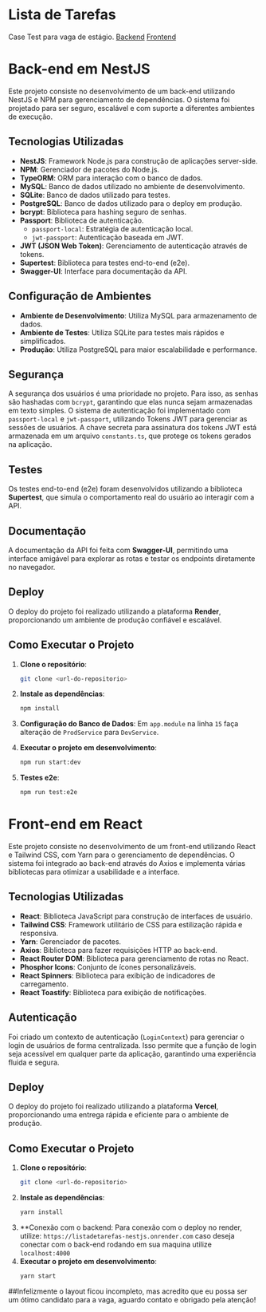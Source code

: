 # Lista de Tarefas
Case Test para vaga de estágio.
[Backend](https://github.com/LucasSrSilva/listadetarefas-nestjs)
[Frontend](https://github.com/LucasSrSilva/listadetarefas-react)


# Back-end em NestJS

Este projeto consiste no desenvolvimento de um back-end utilizando NestJS e NPM para gerenciamento de dependências. O sistema foi projetado para ser seguro, escalável e com suporte a diferentes ambientes de execução.

## Tecnologias Utilizadas

- **NestJS**: Framework Node.js para construção de aplicações server-side.
- **NPM**: Gerenciador de pacotes do Node.js.
- **TypeORM**: ORM para interação com o banco de dados.
- **MySQL**: Banco de dados utilizado no ambiente de desenvolvimento.
- **SQLite**: Banco de dados utilizado para testes.
- **PostgreSQL**: Banco de dados utilizado para o deploy em produção.
- **bcrypt**: Biblioteca para hashing seguro de senhas.
- **Passport**: Biblioteca de autenticação.
  - `passport-local`: Estratégia de autenticação local.
  - `jwt-passport`: Autenticação baseada em JWT.
- **JWT (JSON Web Token)**: Gerenciamento de autenticação através de tokens.
- **Supertest**: Biblioteca para testes end-to-end (e2e).
- **Swagger-UI**: Interface para documentação da API.

## Configuração de Ambientes

- **Ambiente de Desenvolvimento**: Utiliza MySQL para armazenamento de dados.
- **Ambiente de Testes**: Utiliza SQLite para testes mais rápidos e simplificados.
- **Produção**: Utiliza PostgreSQL para maior escalabilidade e performance.

## Segurança

A segurança dos usuários é uma prioridade no projeto. Para isso, as senhas são hashadas com `bcrypt`, garantindo que elas nunca sejam armazenadas em texto simples. O sistema de autenticação foi implementado com `passport-local` e `jwt-passport`, utilizando Tokens JWT para gerenciar as sessões de usuários. A chave secreta para assinatura dos tokens JWT está armazenada em um arquivo `constants.ts`, que protege os tokens gerados na aplicação.

## Testes

Os testes end-to-end (e2e) foram desenvolvidos utilizando a biblioteca **Supertest**, que simula o comportamento real do usuário ao interagir com a API.

## Documentação

A documentação da API foi feita com **Swagger-UI**, permitindo uma interface amigável para explorar as rotas e testar os endpoints diretamente no navegador.

## Deploy

O deploy do projeto foi realizado utilizando a plataforma **Render**, proporcionando um ambiente de produção confiável e escalável.

## Como Executar o Projeto

1. **Clone o repositório**:
    ```bash
    git clone <url-do-repositorio>
    ```
2. **Instale as dependências**:
    ```bash
    npm install
    ```
3. **Configuração do Banco de Dados**:
   Em `app.module` na linha `15` faça alteração de `ProdService` para `DevService`.
   
4. **Executar o projeto em desenvolvimento**:
    ```bash
    npm run start:dev
    ```
5. **Testes e2e**:
    ```bash
    npm run test:e2e
    ```



# Front-end em React

Este projeto consiste no desenvolvimento de um front-end utilizando React e Tailwind CSS, com Yarn para o gerenciamento de dependências. O sistema foi integrado ao back-end através do Axios e implementa várias bibliotecas para otimizar a usabilidade e a interface.

## Tecnologias Utilizadas

- **React**: Biblioteca JavaScript para construção de interfaces de usuário.
- **Tailwind CSS**: Framework utilitário de CSS para estilização rápida e responsiva.
- **Yarn**: Gerenciador de pacotes.
- **Axios**: Biblioteca para fazer requisições HTTP ao back-end.
- **React Router DOM**: Biblioteca para gerenciamento de rotas no React.
- **Phosphor Icons**: Conjunto de ícones personalizáveis.
- **React Spinners**: Biblioteca para exibição de indicadores de carregamento.
- **React Toastify**: Biblioteca para exibição de notificações.

## Autenticação

Foi criado um contexto de autenticação (`LoginContext`) para gerenciar o login de usuários de forma centralizada. Isso permite que a função de login seja acessível em qualquer parte da aplicação, garantindo uma experiência fluida e segura.

## Deploy

O deploy do projeto foi realizado utilizando a plataforma **Vercel**, proporcionando uma entrega rápida e eficiente para o ambiente de produção.

## Como Executar o Projeto

1. **Clone o repositório**:
    ```bash
    git clone <url-do-repositorio>
    ```
2. **Instale as dependências**:
    ```bash
    yarn install
    ```
3. **Conexão com o backend:
   Para conexão com o deploy no render, utilize: `https://listadetarefas-nestjs.onrender.com` caso deseja conectar com o back-end rodando em sua maquina utilize `localhost:4000`
4. **Executar o projeto em desenvolvimento**:
    ```bash
    yarn start
    ```

##Infelizmente o layout ficou incompleto, mas acredito que eu possa ser um ótimo candidato para a vaga, aguardo contato e obrigado pela atenção!
   


